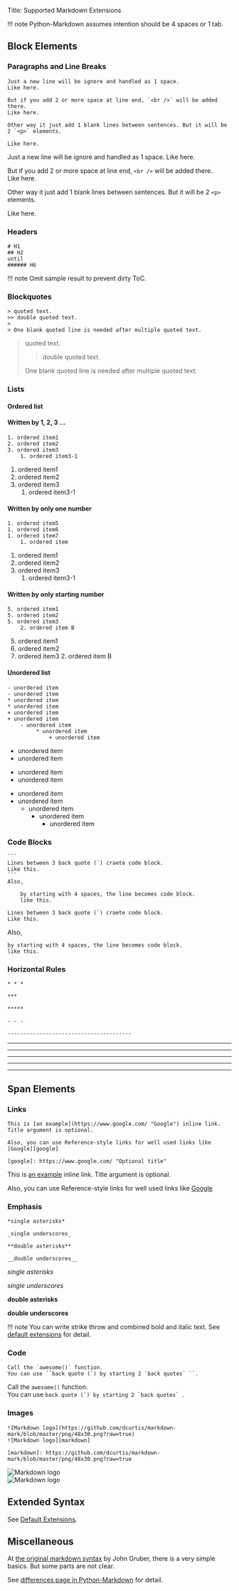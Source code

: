 Title: Supported Markdown Extensions

!!! note
    Python-Markdown assumes intention should be 4 spaces or 1 tab.

## Block Elements

### Paragraphs and Line Breaks
    Just a new line will be ignore and handled as 1 space.
    Like here.

    But if you add 2 or more space at line end, `<br />` will be added there.  
    Like here.

    Other way it just add 1 blank lines between sentences. But it will be 2 `<p>` elements.

    Like here.


Just a new line will be ignore and handled as 1 space.
Like here.

But if you add 2 or more space at line end, `<br />` will be added there.  
Like here.

Other way it just add 1 blank lines between sentences. But it will be 2 `<p>` elements.

Like here.


### Headers
    # H1
    ## H2
    until
    ###### H6

!!! note
    Omit sample result to prevent dirty ToC.

### Blockquotes
    > quoted text.
    >> double quoted text.
    >
    > One blank quoted line is needed after multiple quoted text.

> quoted text.
>> double quoted text.
>
> One blank quoted line is needed after multiple quoted text.


### Lists

#### Ordered list

#### Written by 1, 2, 3 ...
    1. ordered item1
    2. ordered item2
    3. ordered item3
        1. ordered item3-1

1. ordered item1
2. ordered item2
3. ordered item3
    1. ordered item3-1

#### Written by only one number
    1. ordered item5
    1. ordered item6
    1. ordered item7
        1. ordered item

1. ordered item1
1. ordered item2
1. ordered item3
    1. ordered item3-1

#### Written by only starting number
    5. ordered item1
    5. ordered item2
    5. ordered item3
        2. ordered item B

5. ordered item1
5. ordered item2
5. ordered item3
    2. ordered item B


#### Unordered list
    - unordered item
    - unordered item
    * unordered item
    * unordered item
    + unordered item
    + unordered item
        - unordered item
             * unordered item
                 + unordered item

- unordered item
- unordered item
* unordered item
* unordered item
+ unordered item
+ unordered item
    - unordered item
         * unordered item
             + unordered item

### Code Blocks
    ```
    Lines between 3 back quote (`) craete code block.
    Like this.
    ```
    Also,

        by starting with 4 spaces, the line becomes code block.
        like this.


```
Lines between 3 back quote (`) craete code block.
Like this.
```
Also,

    by starting with 4 spaces, the line becomes code block.
    like this.

### Horizontal Rules
    * * *

    ***

    *****

    - - -

    ---------------------------------------

* * *

***

*****

- - -

---------------------------------------


## Span Elements
### Links
    This is [an example](https://www.google.com/ "Google") inline link.
    Title argument is optional.

    Also, you can use Reference-style links for well used links like [Google][google]

    [google]: https://www.google.com/ "Optional title"

This is [an example](https://www.google.com/ "Google") inline link.
Title argument is optional.

Also, you can use Reference-style links for well used links like [Google][google]

[google]: https://www.google.com/ "Optional title"

### Emphasis
    *single asterisks*

    _single underscores_

    **double asterisks**

    __double underscores__

*single asterisks*

_single underscores_

**double asterisks**

__double underscores__

!!! note
    You can write strike throw and combined bold and italic text. See [default extensions](/02-default-extentions/) for detail.

### Code
    Call the `awesome()` function.  
    You can use ``back quote (`) by starting 2 `back quotes` ``.


Call the `awesome()` function.  
You can use ``back quote (`) by starting 2 `back quotes` ``.

### Images
    ![Markdown logo](https://github.com/dcurtis/markdown-mark/blob/master/png/48x30.png?raw=true)  
    ![Markdown logo][markdown]

    [markdown]: https://github.com/dcurtis/markdown-mark/blob/master/png/48x30.png?raw=true


![Markdown logo](https://github.com/dcurtis/markdown-mark/blob/master/png/48x30.png?raw=true)  
![Markdown logo][markdown]

[markdown]: https://github.com/dcurtis/markdown-mark/blob/master/png/48x30.png?raw=true

## Extended Syntax
See [Default Extensions](/02-default-extensions/).

## Miscellaneous
At [the original markdown syntax](https://daringfireball.net/projects/markdown/) by John Gruber, there is a very simple basics. But some parts are not clear.

See [differences page in Python-Markdown](https://python-markdown.github.io/#differences) for detail.
